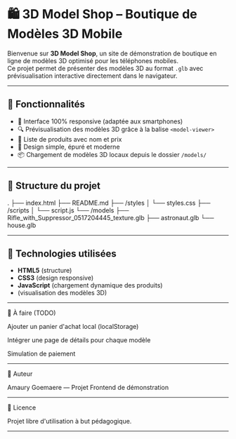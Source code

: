 # 🛍️ 3D Model Shop – Boutique de Modèles 3D Mobile

Bienvenue sur **3D Model Shop**, un site de démonstration de boutique en ligne de modèles 3D optimisé pour les téléphones mobiles.  
Ce projet permet de présenter des modèles 3D au format `.glb` avec prévisualisation interactive directement dans le navigateur.

---

## 🚀 Fonctionnalités

- 📱 Interface 100% responsive (adaptée aux smartphones)
- 🔍 Prévisualisation des modèles 3D grâce à la balise `<model-viewer>`
- 🛒 Liste de produits avec nom et prix
- 🎨 Design simple, épuré et moderne
- 📦 Chargement de modèles 3D locaux depuis le dossier `/models/`

---

## 📁 Structure du projet

.
├── index.html
├── README.md
├── /styles
│   └── styles.css
├── /scripts
│   └── script.js
└── /models
    ├── Rifle_with_Suppressor_0517204445_texture.glb
    ├── astronaut.glb
    └── house.glb

---

## 🧩 Technologies utilisées

- **HTML5** (structure)
- **CSS3** (design responsive)
- **JavaScript** (chargement dynamique des produits)
- **[<model-viewer>](https://modelviewer.dev/)** (visualisation des modèles 3D)


---

🎯 À faire (TODO)

Ajouter un panier d'achat local (localStorage)

Intégrer une page de détails pour chaque modèle

Simulation de paiement



---

👤 Auteur

Amaury Goemaere — Projet Frontend de démonstration


---

📝 Licence

Projet libre d'utilisation à but pédagogique.

---
